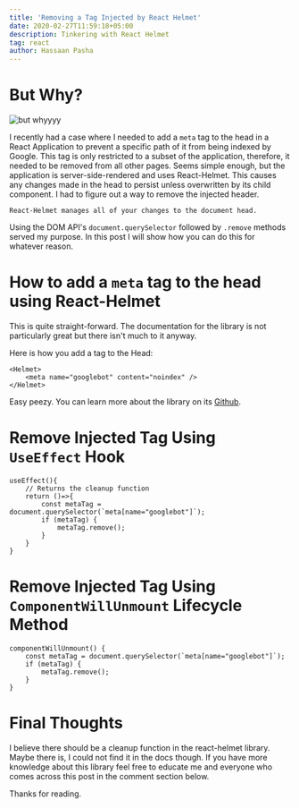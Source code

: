 ```yaml
---
title: 'Removing a Tag Injected by React Helmet'
date: 2020-02-27T11:59:18+05:00
description: Tinkering with React Helmet
tag: react
author: Hassaan Pasha
---
```


# But Why?

![but whyyyy](https://media.giphy.com/media/X4YqmJEl6wJoY/giphy.gif)

I recently had a case where I needed to add a `meta` tag to the head in a React Application to prevent a specific path of it from being indexed by Google. This tag is only restricted to a subset of the application, therefore, it needed to be removed from all other pages. Seems simple enough, but the application is server-side-rendered and uses React-Helmet. This causes any changes made in the head to persist unless overwritten by its child component. I had to figure out a way to remove the injected header.

```
React-Helmet manages all of your changes to the document head.
```

Using the DOM API's `document.querySelector` followed by `.remove` methods served my purpose. In this post I will show how you can do this for whatever reason.

# How to add a `meta` tag to the head using React-Helmet

This is quite straight-forward. The documentation for the library is not particularly great but there isn't much to it anyway.

Here is how you add a tag to the Head:

```
<Helmet>
    <meta name="googlebot" content="noindex" />
</Helmet>
```

Easy peezy. You can learn more about the library on its [Github](https://github.com/nfl/react-helmet).

# Remove Injected Tag Using `UseEffect` Hook

```
useEffect(){
    // Returns the cleanup function
    return ()=>{
        const metaTag = document.querySelector(`meta[name="googlebot"]`);
        if (metaTag) {
            metaTag.remove();
        }
    }
}
```

# Remove Injected Tag Using `ComponentWillUnmount` Lifecycle Method

```
componentWillUnmount() {
    const metaTag = document.querySelector(`meta[name="googlebot"]`);
    if (metaTag) {
        metaTag.remove();
    }
}
```

# Final Thoughts

I believe there should be a cleanup function in the react-helmet library. Maybe there is, I could not find it in the docs though. If you have more knowledge about this library feel free to educate me and everyone who comes across this post in the comment section below.

Thanks for reading.
